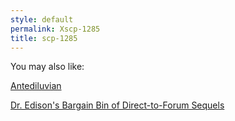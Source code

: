```yaml
---
style: default
permalink: Xscp-1285
title: scp-1285
---
```

You may also like:

[Antediluvian](http://scp-wiki.net/antediluvian)

[Dr. Edison's Bargain Bin of Direct-to-Forum Sequels](http://scp-wiki.net/bargain-bin-of-direct-to-forum-sequels)
